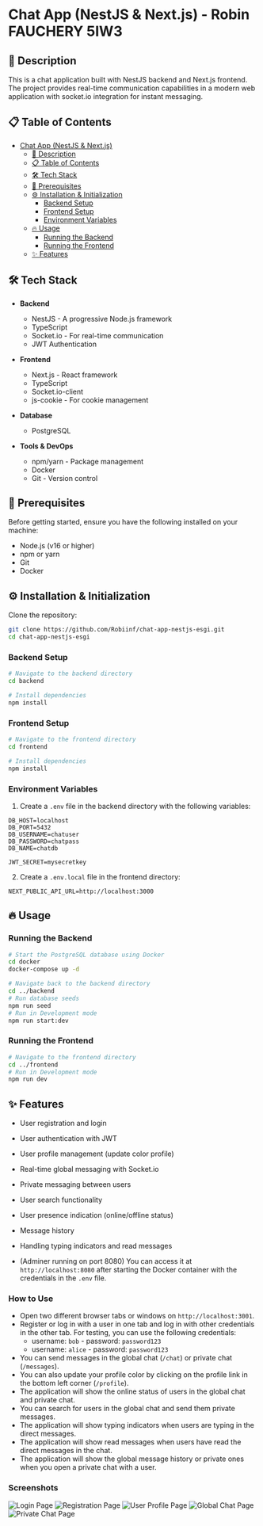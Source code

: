 # Chat App (NestJS & Next.js) - Robin FAUCHERY 5IW3

## 🤝 Description

This is a chat application built with NestJS backend and Next.js frontend. The project provides real-time communication capabilities in a modern web application with socket.io integration for instant messaging.

## 📋 Table of Contents

- [Chat App (NestJS & Next.js)](#chat-app-nestjs--nextjs)
  - [🤝 Description](#-description)
  - [📋 Table of Contents](#-table-of-contents)
  - [🛠️ Tech Stack](#️-tech-stack)
  - [🚀 Prerequisites](#-prerequisites)
  - [⚙️ Installation & Initialization](#️-installation--initialization)
    - [Backend Setup](#backend-setup)
    - [Frontend Setup](#frontend-setup)
    - [Environment Variables](#environment-variables)
  - [🔥 Usage](#-usage)
    - [Running the Backend](#running-the-backend)
    - [Running the Frontend](#running-the-frontend)
  - [✨ Features](#-features)

## 🛠️ Tech Stack

- **Backend**
  - NestJS - A progressive Node.js framework
  - TypeScript
  - Socket.io - For real-time communication
  - JWT Authentication
- **Frontend**

  - Next.js - React framework
  - TypeScript
  - Socket.io-client
  - js-cookie - For cookie management

- **Database**

  - PostgreSQL

- **Tools & DevOps**
  - npm/yarn - Package management
  - Docker
  - Git - Version control

## 🚀 Prerequisites

Before getting started, ensure you have the following installed on your machine:

- Node.js (v16 or higher)
- npm or yarn
- Git
- Docker

## ⚙️ Installation & Initialization

Clone the repository:

```bash
git clone https://github.com/Robiinf/chat-app-nestjs-esgi.git
cd chat-app-nestjs-esgi
```

### Backend Setup

```bash
# Navigate to the backend directory
cd backend

# Install dependencies
npm install
```

### Frontend Setup

```bash
# Navigate to the frontend directory
cd frontend

# Install dependencies
npm install
```

### Environment Variables

1. Create a `.env` file in the backend directory with the following variables:

```
DB_HOST=localhost
DB_PORT=5432
DB_USERNAME=chatuser
DB_PASSWORD=chatpass
DB_NAME=chatdb

JWT_SECRET=mysecretkey
```

2. Create a `.env.local` file in the frontend directory:

```
NEXT_PUBLIC_API_URL=http://localhost:3000
```

## 🔥 Usage

### Running the Backend

```bash
# Start the PostgreSQL database using Docker
cd docker
docker-compose up -d

# Navigate back to the backend directory
cd ../backend
# Run database seeds
npm run seed
# Run in Development mode
npm run start:dev
```

### Running the Frontend

```bash
# Navigate to the frontend directory
cd ../frontend
# Run in Development mode
npm run dev
```

## ✨ Features

- User registration and login

- User authentication with JWT
- User profile management (update color profile)
- Real-time global messaging with Socket.io
- Private messaging between users
- User search functionality
- User presence indication (online/offline status)
- Message history
- Handling typing indicators and read messages
- (Adminer running on port 8080) You can access it at `http://localhost:8080` after starting the Docker container with the credentials in the `.env` file.

### How to Use

- Open two different browser tabs or windows on `http://localhost:3001`.
- Register or log in with a user in one tab and log in with other credentials in the other tab. For testing, you can use the following credentials:
  - username: `bob` - password: `password123`
  - username: `alice` - password: `password123`
- You can send messages in the global chat (`/chat`) or private chat (`/messages`).
- You can also update your profile color by clicking on the profile link in the bottom left corner (`/profile`).
- The application will show the online status of users in the global chat and private chat.
- You can search for users in the global chat and send them private messages.
- The application will show typing indicators when users are typing in the direct messages.
- The application will show read messages when users have read the direct messages in the chat.
- The application will show the global message history or private ones when you open a private chat with a user.

### Screenshots

![Login Page](./images/login.png)
![Registration Page](./images/register.png)
![User Profile Page](./images/profile.png)
![Global Chat Page](./images/chat.png)
![Private Chat Page](./images/private-chat.png)
